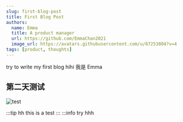 ```yaml
---
slug: first-blog-post
title: First Blog Post
authors:
  name: Emma
  title: A product manager
  url: https://github.com/EmmaChan2021
  image_url: https://avatars.githubusercontent.com/u/87253804?v=4
tags: [product, thoughts]
---
```


try to write my first blog
hihi 我是 Emma

## 第二天测试

![test](https://s1.vika.cn/space/2022/10/03/29934299ca48408b8c94257495e858c5)

:::tip hh
this is a test
:::
:::info try
hhh